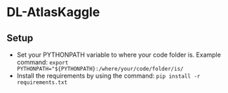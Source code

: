 # DL-AtlasKaggle

## Setup
- Set your PYTHONPATH variable to where your code folder is. Example command: `export PYTHONPATH="${PYTHONPATH}:/where/your/code/folder/is/`
- Install the requirements by using the command:
`pip install -r requirements.txt`

